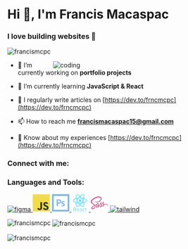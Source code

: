 <h1 align="left">Hi 👋, I'm Francis Macaspac</h1>
<h3 align="left">I love building websites 🚀</h3>

<p align="left"> <img src="https://komarev.com/ghpvc/?username=francismcpc&label=Profile%20views&color=0e75b6&style=flat" alt="francismcpc" /> </p>
<img align="right" alt="coding" width="400" src="https://github.com/francismcpc/francismcpc/assets/119109562/db305c52-c84d-4708-8d62-e170fbdf8eb1">

- 🔭 I’m currently working on **portfolio projects**

- 🌱 I’m currently learning **JavaScript & React**

- 📝 I regularly write articles on [https://dev.to/frncmcpc](https://dev.to/frncmcpc)

- 📫 How to reach me **francismacaspac15@gmail.com**

- 📄 Know about my experiences [https://dev.to/frncmcpc](https://dev.to/frncmcpc)

<h3 align="left">Connect with me:</h3>
<p align="left">
</p>

<h3 align="left">Languages and Tools:</h3>
<p align="left"> <a href="https://www.figma.com/" target="_blank" rel="noreferrer"> <img src="https://www.vectorlogo.zone/logos/figma/figma-icon.svg" alt="figma" width="40" height="40"/> </a> <a href="https://developer.mozilla.org/en-US/docs/Web/JavaScript" target="_blank" rel="noreferrer"> <img src="https://raw.githubusercontent.com/devicons/devicon/master/icons/javascript/javascript-original.svg" alt="javascript" width="40" height="40"/> </a> <a href="https://www.photoshop.com/en" target="_blank" rel="noreferrer"> <img src="https://raw.githubusercontent.com/devicons/devicon/master/icons/photoshop/photoshop-line.svg" alt="photoshop" width="40" height="40"/> </a> <a href="https://reactjs.org/" target="_blank" rel="noreferrer"> <img src="https://raw.githubusercontent.com/devicons/devicon/master/icons/react/react-original-wordmark.svg" alt="react" width="40" height="40"/> </a> <a href="https://sass-lang.com" target="_blank" rel="noreferrer"> <img src="https://raw.githubusercontent.com/devicons/devicon/master/icons/sass/sass-original.svg" alt="sass" width="40" height="40"/> </a> <a href="https://tailwindcss.com/" target="_blank" rel="noreferrer"> <img src="https://www.vectorlogo.zone/logos/tailwindcss/tailwindcss-icon.svg" alt="tailwind" width="40" height="40"/> </a> </p>

<p><img align="left" src="https://github-readme-stats.vercel.app/api/top-langs?username=francismcpc&show_icons=true&locale=en&layout=compact" alt="francismcpc" /></p>

<p>&nbsp;<img align="center" src="https://github-readme-stats.vercel.app/api?username=francismcpc&show_icons=true&locale=en" alt="francismcpc" /></p>

<p><img align="center" src="https://github-readme-streak-stats.herokuapp.com/?user=francismcpc&" alt="francismcpc" /></p>
  

